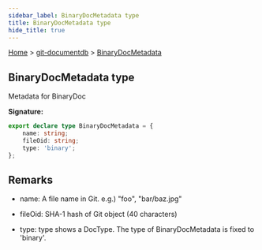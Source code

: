 ```yaml
---
sidebar_label: BinaryDocMetadata type
title: BinaryDocMetadata type
hide_title: true
---
```


[Home](./index.md) &gt; [git-documentdb](./git-documentdb.md) &gt; [BinaryDocMetadata](./git-documentdb.binarydocmetadata.md)

## BinaryDocMetadata type

Metadata for BinaryDoc

<b>Signature:</b>

```typescript
export declare type BinaryDocMetadata = {
    name: string;
    fileOid: string;
    type: 'binary';
};
```

## Remarks

- name: A file name in Git. e.g.) "foo", "bar/baz.jpg"

- fileOid: SHA-1 hash of Git object (40 characters)

- type: type shows a DocType. The type of BinaryDocMetadata is fixed to 'binary'.

